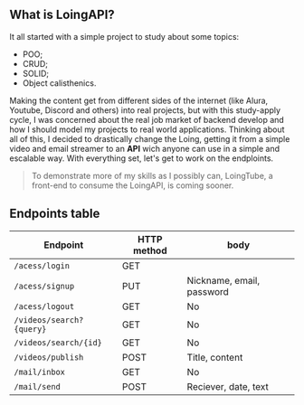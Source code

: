 ## What is LoingAPI?
It all started with a simple project to study about some topics:

 - POO;
 - CRUD;
 - SOLID;
 - Object calisthenics.
 

Making the content get from different sides of the internet (like Alura, Youtube, Discord and others) into real projects, but with this study-apply cycle, I was concerned about the real job market of backend develop and how I should model my projects to real world applications. Thinking about all of this, I decided to drastically change the Loing, getting it from a simple video and email streamer to an **API** wich anyone can use in a simple and escalable way. With everything set, let's get to work on the endploints.

> To demonstrate more of my skills as I possibly can, LoingTube, a front-end to consume the LoingAPI, is coming sooner.

## Endpoints table

| Endpoint | HTTP method | body |
|----------|-------------|----|
|`/acess/login` | GET |  	  |
|`/acess/signup`| PUT | Nickname, email, password| 
|`/acess/logout`| GET | No   |
|`/videos/search?{query}`| GET | No |
|`/videos/search/{id}`| GET | No |
| `/videos/publish`| POST | Title, content |
| `/mail/inbox`| GET | No |
| `/mail/send`| POST | Reciever, date, text   |

